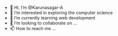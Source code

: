 - 👋 Hi, I’m @Karunasagar-A
- 👀 I’m interested in exploring the computer science 
- 🌱 I’m currently learning web development 
- 💞️ I’m looking to collaborate on ...
- 📫 How to reach me ...

<!---
Karunasagar-A/Karunasagar-A is a ✨ special ✨ repository because its `README.md` (this file) appears on your GitHub profile.
You can click the Preview link to take a look at your changes.
--->

